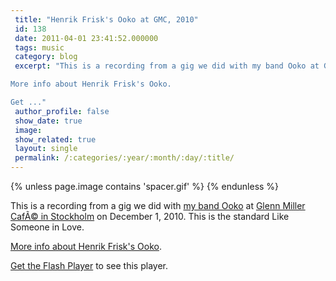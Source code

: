 ```yaml
---
 title: "Henrik Frisk's Ooko at GMC, 2010"
 id: 138
 date: 2011-04-01 23:41:52.000000
 tags: music
 category: blog
 excerpt: "This is a recording from a gig we did with my band Ooko at Glenn Miller CafÃ© in Stockholm on December 1, 2010. This is the standard Like Someone in Love.

More info about Henrik Frisk's Ooko.

Get ..."
 author_profile: false
 show_date: true
 image: 
 show_related: true
 layout: single
 permalink: /:categories/:year/:month/:day/:title/
---
```

{% unless page.image contains 'spacer.gif' %}
{% endunless %}

This is a recording from a gig we did with <a href="http://www.henrikfrisk.com/index.jsp?metaId=music&id=proj&field=id&query=6">my band Ooko</a> at <a href="http://www.glennmillercafe.com/">Glenn Miller CafÃ© in Stockholm</a> on December 1, 2010. This is the standard Like Someone in Love.



<a href="http://www.henrikfrisk.com/index.jsp?metaId=music&id=proj&about=0&field=id&query=6">More info about Henrik Frisk's Ooko</a>.


<p id="player2"><a href="http://www.macromedia.com/go/getflashplayer">Get the Flash Player</a> to see this player.

<script type="text/javascript">
        var s2 = new SWFObject("http://www.henrikfrisk.com/script/flvplayer.swf","single","320","20","7");
        s2.addParam("allowfullscreen","true");
        s2.addVariable("file","http://www.henrikfrisk.com/music/media/ooko/Ooko-GMC2010-LikeSomeone.mp3");
        s2.addVariable("displayheight","0");
        s2.addVariable("backcolor","0x000000");
        s2.addVariable("frontcolor","0xCCCCCC");
        s2.addVariable("lightcolor","0x557722");
        s2.write("player2");
</script>

